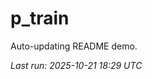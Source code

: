 # p_train

Auto-updating README demo.

<!--START_SECTION:status-->
_Last run: 2025-10-21 18:29 UTC_
<!--END_SECTION:status-->



































































































































































































































































































































































































































































































































































































































































































































































































































































































































































































































































































































































































































































































































































































































































